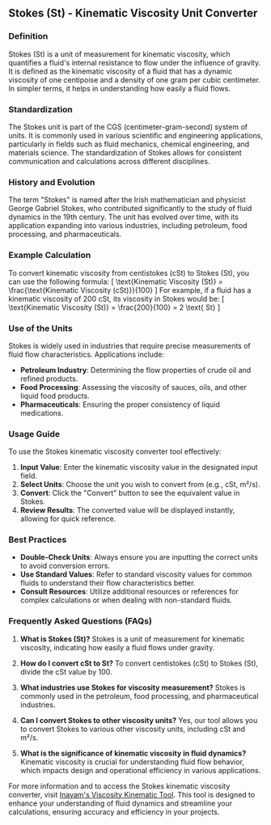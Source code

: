 ## Stokes (St) - Kinematic Viscosity Unit Converter

### Definition
Stokes (St) is a unit of measurement for kinematic viscosity, which quantifies a fluid's internal resistance to flow under the influence of gravity. It is defined as the kinematic viscosity of a fluid that has a dynamic viscosity of one centipoise and a density of one gram per cubic centimeter. In simpler terms, it helps in understanding how easily a fluid flows.

### Standardization
The Stokes unit is part of the CGS (centimeter-gram-second) system of units. It is commonly used in various scientific and engineering applications, particularly in fields such as fluid mechanics, chemical engineering, and materials science. The standardization of Stokes allows for consistent communication and calculations across different disciplines.

### History and Evolution
The term "Stokes" is named after the Irish mathematician and physicist George Gabriel Stokes, who contributed significantly to the study of fluid dynamics in the 19th century. The unit has evolved over time, with its application expanding into various industries, including petroleum, food processing, and pharmaceuticals.

### Example Calculation
To convert kinematic viscosity from centistokes (cSt) to Stokes (St), you can use the following formula:
\[ \text{Kinematic Viscosity (St)} = \frac{\text{Kinematic Viscosity (cSt)}}{100} \]
For example, if a fluid has a kinematic viscosity of 200 cSt, its viscosity in Stokes would be:
\[ \text{Kinematic Viscosity (St)} = \frac{200}{100} = 2 \text{ St} \]

### Use of the Units
Stokes is widely used in industries that require precise measurements of fluid flow characteristics. Applications include:
- **Petroleum Industry**: Determining the flow properties of crude oil and refined products.
- **Food Processing**: Assessing the viscosity of sauces, oils, and other liquid food products.
- **Pharmaceuticals**: Ensuring the proper consistency of liquid medications.

### Usage Guide
To use the Stokes kinematic viscosity converter tool effectively:
1. **Input Value**: Enter the kinematic viscosity value in the designated input field.
2. **Select Units**: Choose the unit you wish to convert from (e.g., cSt, m²/s).
3. **Convert**: Click the "Convert" button to see the equivalent value in Stokes.
4. **Review Results**: The converted value will be displayed instantly, allowing for quick reference.

### Best Practices
- **Double-Check Units**: Always ensure you are inputting the correct units to avoid conversion errors.
- **Use Standard Values**: Refer to standard viscosity values for common fluids to understand their flow characteristics better.
- **Consult Resources**: Utilize additional resources or references for complex calculations or when dealing with non-standard fluids.

### Frequently Asked Questions (FAQs)

1. **What is Stokes (St)?**
   Stokes is a unit of measurement for kinematic viscosity, indicating how easily a fluid flows under gravity.

2. **How do I convert cSt to St?**
   To convert centistokes (cSt) to Stokes (St), divide the cSt value by 100.

3. **What industries use Stokes for viscosity measurement?**
   Stokes is commonly used in the petroleum, food processing, and pharmaceutical industries.

4. **Can I convert Stokes to other viscosity units?**
   Yes, our tool allows you to convert Stokes to various other viscosity units, including cSt and m²/s.

5. **What is the significance of kinematic viscosity in fluid dynamics?**
   Kinematic viscosity is crucial for understanding fluid flow behavior, which impacts design and operational efficiency in various applications.

For more information and to access the Stokes kinematic viscosity converter, visit [Inayam's Viscosity Kinematic Tool](https://www.inayam.co/unit-converter/viscosity_kinematic). This tool is designed to enhance your understanding of fluid dynamics and streamline your calculations, ensuring accuracy and efficiency in your projects.